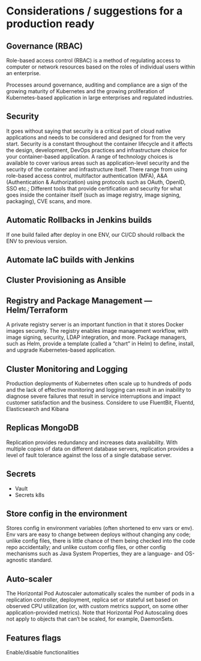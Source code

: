 # Considerations / suggestions for a production ready

## Governance (RBAC)
Role-based access control (RBAC) is a method of regulating access to computer or network resources based on the roles of individual users within an enterprise.

Processes around governance, auditing and compliance are a sign of the growing maturity of Kubernetes and the growing proliferation of Kubernetes-based application in large enterprises and regulated industries.

## Security
It goes without saying that security is a critical part of cloud native applications and needs to be considered and designed for from the very start. Security is a constant throughout the container lifecycle and it affects the design, development, DevOps practices and infrastructure choice for your container-based application. A range of technology choices is available to cover various areas such as application-level security and the security of the container and infrastructure itself. There range from using role-based access control, multifactor authentication (MFA), A&A (Authentication & Authorization) using protocols such as OAuth, OpenID, SSO etc.; Different tools that provide certification and security for what goes inside the container itself (such as image registry, image signing, packaging), CVE scans, and more.

## Automatic Rollbacks in Jenkins builds
If one build failed after deploy in one ENV, our CI/CD should rollback the ENV to previous version.

## Automate IaC builds with Jenkins

## Cluster Provisioning as Ansible

## Registry and Package Management — Helm/Terraform
A private registry server is an important function in that it stores Docker images securely. The registry enables image management workflow, with image signing, security, LDAP integration, and more. Package managers, such as Helm, provide a template (called a “chart” in Helm) to define, install, and upgrade Kubernetes-based application.

## Cluster Monitoring and Logging
Production deployments of Kubernetes often scale up to hundreds of pods and the lack of effective monitoring and logging can result in an inability to diagnose severe failures that result in service interruptions and impact customer satisfaction and the business. Considere to use FluentBit, Fluentd, Elasticsearch and Kibana

## Replicas MongoDB
Replication provides redundancy and increases data availability. With multiple copies of data on different database servers, replication provides a level of fault tolerance against the loss of a single database server.

## Secrets
- Vault
- Secrets k8s

## Store config in the environment
Stores config in environment variables (often shortened to env vars or env). Env vars are easy to change between deploys without changing any code; unlike config files, there is little chance of them being checked into the code repo accidentally; and unlike custom config files, or other config mechanisms such as Java System Properties, they are a language- and OS-agnostic standard.

## Auto-scaler
The Horizontal Pod Autoscaler automatically scales the number of pods in a replication controller, deployment, replica set or stateful set based on observed CPU utilization (or, with custom metrics support, on some other application-provided metrics). Note that Horizontal Pod Autoscaling does not apply to objects that can’t be scaled, for example, DaemonSets.

## Features flags
Enable/disable functionalities


